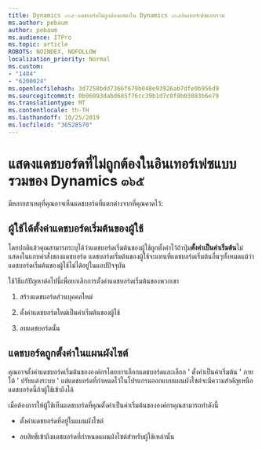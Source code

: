 ```yaml
---
title: Dynamics ๓๖๕-แดชบอร์ดไม่ถูกต้องแสดงใน Dynamics ๓๖๕อินเทอร์เฟซแบบรวม
ms.author: pebaum
author: pebaum
ms.audience: ITPro
ms.topic: article
ROBOTS: NOINDEX, NOFOLLOW
localization_priority: Normal
ms.custom:
- "1484"
- "6200024"
ms.openlocfilehash: 3d7258bdd7366f679b048e93926ab7dfe0b956d9
ms.sourcegitcommit: 0b06093dabd685f76cc39b1d7c0f8b03883b6e79
ms.translationtype: MT
ms.contentlocale: th-TH
ms.lasthandoff: 10/25/2019
ms.locfileid: "36528570"
---
```

# <a name="wrong-dashboard-shows-in-dynamics-365-unified-interface"></a>แสดงแดชบอร์ดที่ไม่ถูกต้องในอินเทอร์เฟซแบบรวมของ Dynamics ๓๖๕

มีหลายสาเหตุที่คุณอาจเห็นแดชบอร์ดที่แตกต่างจากที่คุณคาดไว้:

## <a name="the-user-has-set-a-user-default-dashboard"></a>ผู้ใช้ได้ตั้งค่าแดชบอร์ดเริ่มต้นของผู้ใช้ 

โดยปกติแล้วคุณสามารถระบุได้ว่าแดชบอร์ดเริ่มต้นของผู้ใช้ถูกตั้งค่าไว้ถ้าปุ่ม**ตั้งค่าเป็นค่าเริ่มต้น**ไม่แสดงในแถบคำสั่งของแดชบอร์ด แดชบอร์ดเริ่มต้นของผู้ใช้จะแทนที่แดชบอร์ดเริ่มต้นอื่นๆทั้งหมดแม้ว่าแดชบอร์ดเริ่มต้นของผู้ใช้ไม่ได้อยู่ในแอปปัจจุบัน

ใช้วิธีแก้ปัญหาต่อไปนี้เพื่อยกเลิกการตั้งค่าแดชบอร์ดเริ่มต้นของพวกเขา

1. สร้างแดชบอร์ดส่วนบุคคลใหม่

2. ตั้งค่าแดชบอร์ดใหม่เป็นค่าเริ่มต้นของผู้ใช้

3. ลบแดชบอร์ดนั้น

## <a name="the-dashboard-is-set-in-the-sitemap"></a>แดชบอร์ดถูกตั้งค่าในแผนผังไซต์

คุณอาจตั้งค่าแดชบอร์ดเริ่มต้นขององค์กรโดยการเลือกแดชบอร์ดและเลือก ' ตั้งค่าเป็นค่าเริ่มต้น ' ภายใต้ ' ปรับแต่งระบบ ' แต่แดชบอร์ดที่กำหนดไว้ในโปรแกรมออกแบบแผนผังไซต์จะมีความสำคัญเหนือแดชบอร์ดนี้ถ้าผู้ใช้เข้าถึงได้

เมื่อต้องการให้ผู้ใช้เห็นแดชบอร์ดที่คุณตั้งค่าเป็นค่าเริ่มต้นขององค์กรคุณสามารถทำดังนี้

* ตั้งค่าแดชบอร์ดที่อยู่ในแผนผังไซต์

* ลบสิทธิ์เข้าถึงแดชบอร์ดที่กำหนดแผนผังไซต์สำหรับผู้ใช้เหล่านั้น
